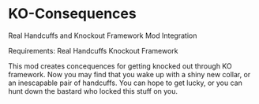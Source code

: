 # KO-Consequences
Real Handcuffs and Knockout Framework Mod Integration

Requirements: 
Real Handcuffs
Knockout Framework

This mod creates concequences for getting knocked out through KO framework. Now you may find that you wake up with a shiny new collar, or an inescapable pair of handcuffs. You can hope to get lucky, or you can hunt down the bastard who locked this stuff on you.
